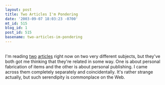 ```yaml
---
layout: post
title: Two Articles I'm Pondering
date: '2003-09-07 18:03:23 -0700'
mt_id: 515
blog_id: 1
post_id: 515
basename: two-articles-im-pondering
---
```

<br />I'm reading <a href="http://www.edge.org/3rd_culture/gershenfeld03/gershenfeld_index.html">two</a> <a href="http://www.shirky.com/writings/fame_vs_fortune.html">articles</a> right now on two very different subjects, but they've both got me thinking that they're related in some way. One is about personal fabrication of items and the other is about personal publishing. I came across them completely separately and coincidentally. It's rather strange actually, but such serendipity is commonplace on the Web.<br /><br /><br />
